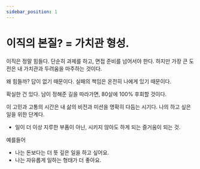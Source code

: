 ```yaml
---
sidebar_position: 1
---
```


# 이직의 본질? = 가치관 형성.  

이직은 정말 힘들다.
단순히 과제를 하고, 면접 준비를 넘어서야 한다.
하지만 가장 큰 도전은 내 가치관과 두려움을 마주하는 것이다.

왜 힘들까?
답이 없기 때문이다.
실패의 책임은 온전히 나에게 있기 때문이다.

확실한 건 있다. 남이 정해준 길을 따라가면, 80살에 100% 후회할 것이다.

이 고민과 고통의 시간은 내 삶의 비전과 미션을 명확히 다듬는 시기다.
나의 하고 싶은 일을 위한 단계다.
- 일이 더 이상 지루한 부품이 아닌, 시키지 않아도 하게 되는 즐거움이 되는 것.  

예를들어  
- 나는 돈보다는 더 뜻 깊은 일을 하고 싶어요.  
- 나는 자유롭게 일하는 형태가 더 좋아요.  

 